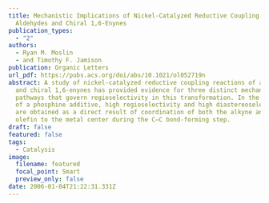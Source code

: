 ```yaml
---
title: Mechanistic Implications of Nickel-Catalyzed Reductive Coupling of
  Aldehydes and Chiral 1,6-Enynes
publication_types:
  - "2"
authors:
  - Ryan M. Moslin
  - and Timothy F. Jamison
publication: Organic Letters
url_pdf: https://pubs.acs.org/doi/abs/10.1021/ol052719n
abstract: A study of nickel-catalyzed reductive coupling reactions of aldehydes
  and chiral 1,6-enynes has provided evidence for three distinct mechanistic
  pathways that govern regioselectivity in this transformation. In the absence
  of a phosphine additive, high regioselectivity and high diastereoselectivity
  are obtained as a direct result of coordination of both the alkyne and the
  olefin to the metal center during the C−C bond-forming step.
draft: false
featured: false
tags:
  - Catalysis
image:
  filename: featured
  focal_point: Smart
  preview_only: false
date: 2006-01-04T21:22:31.331Z
---
```

